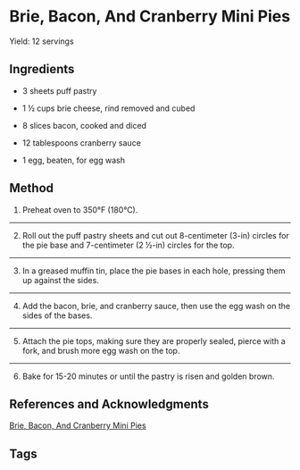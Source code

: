# Brie, Bacon, And Cranberry Mini Pies

Yield: 12 servings

## Ingredients

- 3 sheets puff pastry

- 1 ½ cups brie cheese, rind removed and cubed

- 8 slices bacon, cooked and diced

- 12 tablespoons cranberry sauce

- 1 egg, beaten, for egg wash


## Method

1. Preheat oven to 350°F (180°C).
---
2. Roll out the puff pastry sheets and cut out 8-centimeter (3-in) circles for the pie base and 7-centimeter (2 ½-in) circles for the top.
---
3. In a greased muffin tin, place the pie bases in each hole, pressing them up against the sides.
---
4. Add the bacon, brie, and cranberry sauce, then use the egg wash on the sides of the bases.
---
5. Attach the pie tops, making sure they are properly sealed, pierce with a fork, and brush more egg wash on the top.
---
6. Bake for 15-20 minutes or until the pastry is risen and golden brown.

## References and Acknowledgments

[Brie, Bacon, And Cranberry Mini Pies](https://tasty.co/recipe/brie-bacon-and-cranberry-mini-pies)

## Tags


